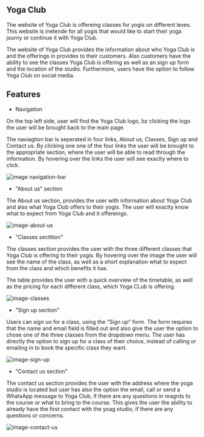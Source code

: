 ## Yoga Club

The website of Yoga Club is offereing classes for yogis on different leves. This website is inetende for all yogis that would like to start their yoga journy or continue it with Yoga Club. 

The website of Yoga Club provides the information about who Yoga Club is and the offerings in provides to their customers. Also customers have the ability to see the classes Yoga Club is offering as well as an sign up form and the location of the studio. Furthermore, users have the option to follow Yoga Club on social media. 

## Features 

- Navigation 

On the top left side, user will find the Yoga Club logo, bz clicking the logo the user will be brought back to the main page. 

The naviagtion bar is seperated in four links, About us, Classes, Sign up and Contact us. By clicking one one of the four links the user will be brought to the appropriate section, where the user will be able to read through the information. By hovering over the links the user will see exaclty where to click. 

![image navigation-bar]()

- "About us" section 

The About us section, provides the user with information about Yoga Club and also what Yoga Club offers to their yogis. The user will exaclty know what to expect from Yoga Club and it offereings. 

![image-about-us]()

- "Classes sectition" 

The classes section provides the user with the three different classes that Yoga Club is offering to their yogis. By hovering over the image the user will see the name of the class, as well as a short explanation what to expect from the class and which benefits it has. 

The table provides the user with a quick overview of the timetable, as well as the pricing for each different class, which Yoga CLub is offering. 

![image-classes]()

- "Sign up section" 

Users can sign uo for a class, using the "Sign up" form. The form requires that the name and email field is filled out and also give the user the option to chose one of the three classes from the dropdown menu. The user has directly the option to sign up for a class of their choice, instead of calling or emailing in to book the specific class they want. 

![image-sign-up]()

- "Contact us section" 

The contact us section provides the user with the address where the yoga studio is located but user has also the option the email, call or send a WhatsApp message to Yoga Club, if there are any questions in reagrds to the course or what to bring to the course. This gives the user the ability to already have the first contact with the yoag studio, if there are any questions or concerns. 

![image-contact-us]()

